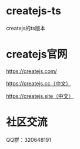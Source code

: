 # createjs-ts
createjs的ts版本
# createjs官网
https://createjs.com/

https://createjs.cc（中文）

https://createjs.site（中文）
# 社区交流
QQ群：320648191